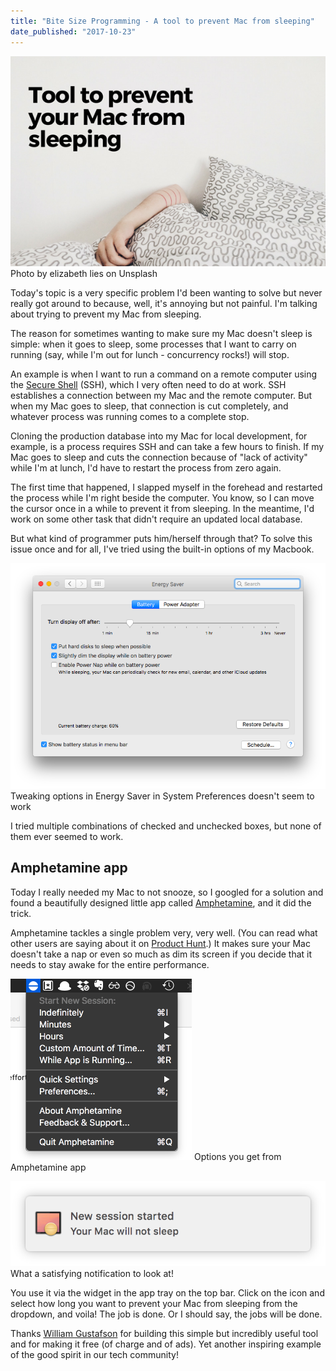 ```yaml
---
title: "Bite Size Programming - A tool to prevent Mac from sleeping"
date_published: "2017-10-23"
---
```


![woman sleeping in bed concealed under blanket with hand showing](images/BSP-prevent-mac-from-sleeping.png) Photo by elizabeth lies on Unsplash

Today's topic is a very specific problem I'd been wanting to solve but never really got around to because, well, it's annoying but not painful. I'm talking about trying to prevent my Mac from sleeping.

The reason for sometimes wanting to make sure my Mac doesn't sleep is simple: when it goes to sleep, some processes that I want to carry on running (say, while I'm out for lunch - concurrency rocks!) will stop.

An example is when I want to run a command on a remote computer using the [Secure Shell](https://en.wikipedia.org/wiki/Secure_Shell) (SSH), which I very often need to do at work. SSH establishes a connection between my Mac and the remote computer. But when my Mac goes to sleep, that connection is cut completely, and whatever process was running comes to a complete stop.

Cloning the production database into my Mac for local development, for example, is a process requires SSH and can take a few hours to finish. If my Mac goes to sleep and cuts the connection because of "lack of activity" while I'm at lunch, I'd have to restart the process from zero again.

The first time that happened, I slapped myself in the forehead and restarted the process while I'm right beside the computer. You know, so I can move the cursor once in a while to prevent it from sleeping. In the meantime, I'd work on some other task that didn't require an updated local database.

But what kind of programmer puts him/herself through that? To solve this issue once and for all, I've tried using the built-in options of my Macbook.

![screenshot of mac system preferences to prevent mac from sleeping](images/Screen-Shot-2017-10-23-at-11.05.52-PM.png) Tweaking options in Energy Saver in System Preferences doesn't seem to work

I tried multiple combinations of checked and unchecked boxes, but none of them ever seemed to work.

## Amphetamine app

Today I really needed my Mac to not snooze, so I googled for a solution and found a beautifully designed little app called [Amphetamine](https://itunes.apple.com/sg/app/amphetamine/id937984704?mt=12), and it did the trick.

Amphetamine tackles a single problem very, very well. (You can read what other users are saying about it on [Product Hunt](https://www.producthunt.com/posts/amphetamine).) It makes sure your Mac doesn't take a nap or even so much as dim its screen if you decide that it needs to stay awake for the entire performance.

![screenshot of amphetamine app to prevent mac from sleeping](images/Screen-Shot-2017-10-23-at-11.05.02-PM.png) Options you get from Amphetamine app

![screenshot of amphetamine app prevent mac from sleeping](images/Screen-Shot-2017-10-24-at-12.02.22-PM.png) What a satisfying notification to look at!

You use it via the widget in the app tray on the top bar. Click on the icon and select how long you want to prevent your Mac from sleeping from the dropdown, and voila! The job is done. Or I should say, the jobs will be done.

Thanks [William Gustafson](https://github.com/x74353) for building this simple but incredibly useful tool and for making it free (of charge and of ads). Yet another inspiring example of the good spirit in our tech community!
